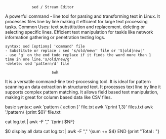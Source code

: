 







                sed / Stream Editor
A powerful command - line tool for parsing and transforming text in Linux.
It processes files line by line making it efficient for large text processing tasks.
Common Uses:
    text substtitution and replacement.
    deleting or selecting specific lines.
    Efficient text manipulation for taskis like network information gathering or penetration testing logs.

    syntax: sed [options] 'command' file
    - Substitute or replace : sed 's/old/new/' file or 'S|old|new|'
    - use 'g' on the end todo replace if it finds the word more than 1 time in one line.'s/old/new/g'
    -delete: sed 'pattern/d' file

                         awk

It is a versatile command-line text-processing tool. 
It is ideal for pattern scanning an data extraction in structured text.
It processes text line by line
it supports complex pattern matching.
It allows field based text manipulation, making it great for column based data like CSV files.

basic syntax:
    awk 'pattern { action }' file.txt
    awk '{print $1,$3}' files.txt
    awk '/pattern/ {print $0}' file.txt


cat log.txt | awk -F "," '{print $NF}

$0 display all data
cat log.txt | awk -F "," '{sum += $4} END {print "Total : "} 


